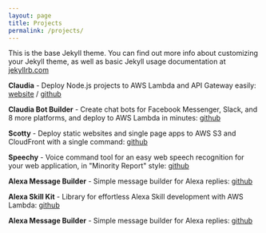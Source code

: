 ```yaml
---
layout: page
title: Projects
permalink: /projects/
---
```


This is the base Jekyll theme. You can find out more info about customizing your Jekyll theme, as well as basic Jekyll usage documentation at [jekyllrb.com](https://jekyllrb.com/)

**Claudia** - Deploy Node.js projects to AWS Lambda and API Gateway easily: [website](https://claudiajs.com) / [github](https://github.com/claudiajs/claudia)

**Claudia Bot Builder** - Create chat bots for Facebook Messenger, Slack, and 8 more platforms, and deploy to AWS Lambda in minutes:
[github](https://github.com/claudiajs/claudia-bot-builder)

**Scotty** - Deploy static websites and single page apps to AWS S3 and CloudFront with a single command: [github](https://github.com/stojanovic/scottyjs)

**Speechy** - Voice command tool for an easy web speech recognition for your web application, in "Minority Report" style: [github](https://github.com/simalexan/speechy)

**Alexa Message Builder** - Simple message builder for Alexa replies: [github](https://github.com/stojanovic/alexa-message-builder)

**Alexa Skill Kit** - Library for effortless Alexa Skill development with AWS Lambda: [github](https://github.com/stojanovic/alexa-skill-kit)

**Alexa Message Builder** - Simple message builder for Alexa replies: [github](https://github.com/stojanovic/alexa-message-builder)
